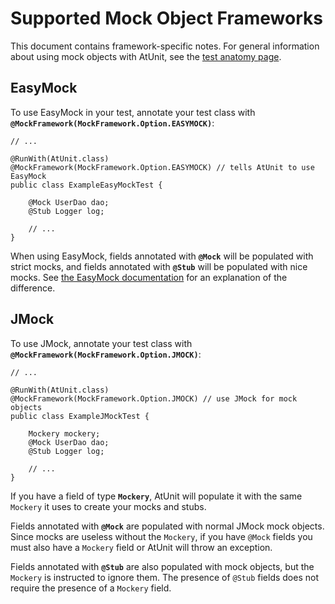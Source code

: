 # Supported Mock Object Frameworks #

This document contains framework-specific notes.  For general information about using mock objects with AtUnit, see the [test anatomy page](AtUnitTest.md).

## EasyMock ##

To use EasyMock in your test, annotate your test class with **`@MockFramework(MockFramework.Option.EASYMOCK)`**:

```
// ...

@RunWith(AtUnit.class)
@MockFramework(MockFramework.Option.EASYMOCK) // tells AtUnit to use EasyMock
public class ExampleEasyMockTest {

	@Mock UserDao dao;
	@Stub Logger log;
	
	// ...
}

```

When using EasyMock, fields annotated with **`@Mock`** will be populated with strict mocks, and fields annotated with **`@Stub`** will be populated with nice mocks.  See [the EasyMock documentation](http://easymock.org/EasyMock2_3_Documentation.html) for an explanation of the difference.

## JMock ##

To use JMock, annotate your test class with **`@MockFramework(MockFramework.Option.JMOCK)`**:

```
// ...

@RunWith(AtUnit.class)
@MockFramework(MockFramework.Option.JMOCK) // use JMock for mock objects
public class ExampleJMockTest {

	Mockery mockery;
	@Mock UserDao dao;
	@Stub Logger log;
	
	// ...
}
```

If you have a field of type **`Mockery`**, AtUnit will populate it with the same `Mockery` it uses to create your mocks and stubs.

Fields annotated with **`@Mock`** are populated with normal JMock mock objects.  Since mocks are useless without the `Mockery`, if you have `@Mock` fields you must also have a `Mockery` field or AtUnit will throw an exception.

Fields annotated with **`@Stub`** are also populated with mock objects, but the `Mockery` is instructed to ignore them.  The presence of `@Stub` fields does not require the presence of a `Mockery` field.
